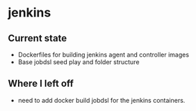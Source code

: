 # jenkins

## Current state

- Dockerfiles for building jenkins agent and controller images
- Base jobdsl seed play and folder structure

## Where I left off

- need to add docker build jobdsl for the jenkins containers.
